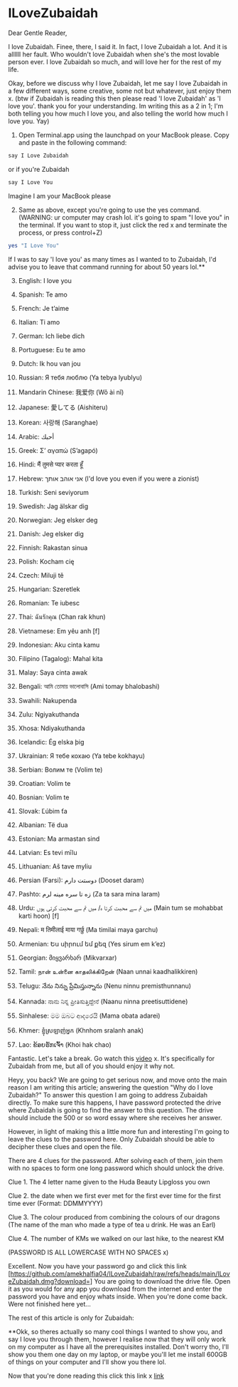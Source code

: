 # ILoveZubaidah

Dear Gentle Reader,

I love Zubaidah. Finee, there, I said it. In fact, I love Zubaidah a lot. And it is allllll her fault. Who wouldn't love Zubaidah when she's the most lovable person ever. I love Zubaidah so much, and will love her for the rest of my life.

Okay, before we discuss why I love Zubaidah, let me say I love Zubaidah in a few different ways, some creative, some not but whatever, just enjoy them x. (btw if Zubaidah is reading this then please read 'I love Zubaidah' as 'I love you'. thank you for your understanding. Im writing this as a 2 in 1; I'm both telling you how much I love you, and also telling the world how much I love you. Yay)

1. Open Terminal.app using the launchpad on your MacBook please. Copy and paste in the following command:

  ```bash
  say I Love Zubaidah
  ```

  or if you're Zubaidah

  ```bash
  say I Love You
  ```

  Imagine I am your MacBook please

2. Same as above, except you're going to use the yes command. (WARNING: ur computer may crash lol. it's going to spam "I love you" in the terminal. If you want to stop it, just click the red x and terminate the process, or press control+Z)

  ```bash
  yes "I Love You"
  ```

  If I was to say 'I love you' as many times as I wanted to to Zubaidah, I'd advise you to leave that command running for about 50 years lol.**

3.	English: I love you

4.	Spanish: Te amo

5.	French: Je t’aime

6.	Italian: Ti amo

7.	German: Ich liebe dich

8.	Portuguese: Eu te amo

9.	Dutch: Ik hou van jou

10.	Russian: Я тебя люблю (Ya tebya lyublyu)

11.	Mandarin Chinese: 我爱你 (Wǒ ài nǐ)

12.	Japanese: 愛してる (Aishiteru)

13.	Korean: 사랑해 (Saranghae)

14.	Arabic: أحبك

15.	Greek: Σ’ αγαπώ (S’agapó)

16.	Hindi: मैं तुमसे प्यार करता हूँ

17.	Hebrew: אני אוהב אותך (I'd love you even if you were a zionist)

18.	Turkish: Seni seviyorum

19.	Swedish: Jag älskar dig

20.	Norwegian: Jeg elsker deg

21.	Danish: Jeg elsker dig

22.	Finnish: Rakastan sinua

23.	Polish: Kocham cię

24.	Czech: Miluji tě

25.	Hungarian: Szeretlek

26.	Romanian: Te iubesc

27.	Thai: ฉันรักคุณ (Chan rak khun)

28.	Vietnamese: Em yêu anh [f]

29.	Indonesian: Aku cinta kamu

30.	Filipino (Tagalog): Mahal kita

31.	Malay: Saya cinta awak

32.	Bengali: আমি তোমায় ভালোবাসি (Ami tomay bhalobashi)

33.	Swahili: Nakupenda

34.	Zulu: Ngiyakuthanda

35.	Xhosa: Ndiyakuthanda

36.	Icelandic: Ég elska þig

37.	Ukrainian: Я тебе кохаю (Ya tebe kokhayu)

38.	Serbian: Волим те (Volim te)

39.	Croatian: Volim te

40.	Bosnian: Volim te

41.	Slovak: Ľúbim ťa

42.	Albanian: Të dua

43.	Estonian: Ma armastan sind

44.	Latvian: Es tevi mīlu

45.	Lithuanian: Aš tave myliu

46.	Persian (Farsi): دوستت دارم (Dooset daram)

47.	Pashto: زه تا سره مينه لرم (Za ta sara mina laram)

48.	Urdu: میں تم سے محبت کرتا ہ/ میں تم سے محبت کرتی ہوں (Main tum se mohabbat karti hoon) [f]

49.	Nepali: म तिमीलाई माया गर्छु (Ma timilai maya garchu)

50.	Armenian: Ես սիրում եմ քեզ (Yes sirum em k’ez)

51.	Georgian: მიყვარხარ (Mikvarxar)

52.	Tamil: நான் உன்னை காதலிக்கிறேன் (Naan unnai kaadhalikkiren)

53.	Telugu: నేను నిన్ను ప్రేమిస్తున్నాను (Nenu ninnu premisthunnanu)

54.	Kannada: ನಾನು ನಿನ್ನ ಪ್ರೀತಿಸುತ್ತಿದ್ದೇನೆ (Naanu ninna preetisuttidene)

55.	Sinhalese: මම ඔබට ආදරෙයි (Mama obata adarei)

56.	Khmer: ខ្ញុំស្រឡាញ់អ្នក (Khnhom sralanh anak)

57.	Lao: ຂ້ອຍຮັກເຈົ້າ (Khoi hak chao)

Fantastic. Let's take a break. Go watch this [video](https://www.youtube.com/watch?v=PMivT7MJ41M&ab_channel=BrunoMars) x. It's specifically for Zubaidah from me, but all of you should enjoy it why not.

Heyy, you back? We are going to get serious now, and move onto the main reason I am writing this article; answering the question "Why do I love Zubaidah?" To answer this question I am going to address Zubaidah directly. To make sure this happens, I have password protected the drive where Zubaidah is going to find the answer to this question. The drive should include the 500 or so word essay where she receives her answer.

However, in light of making this a little more fun and interesting I'm going to leave the clues to the password here. Only Zubaidah should be able to decipher these clues and open the file.

There are 4 clues for the password. After solving each of them, join them with no spaces to form one long password which should unlock the drive.

Clue 1. The 4 letter name given to the Huda Beauty Lipgloss you own

Clue 2. the date when we first ever met for the first ever time for the first time ever (Format: DDMMYYYY)

Clue 3. The colour produced from combining the colours of our dragons (The  name of the man who made a type of tea u drink. He was an Earl)

Clue 4. The number of KMs we walked on our last hike, to the nearest KM

(PASSWORD IS ALL LOWERCASE WITH NO SPACES x)

Excellent. Now you have your password go and click this link [https://github.com/amekhalfia04/ILoveZubaidah/raw/refs/heads/main/ILoveZubaidah.dmg?download=]
You are going to download the drive file. Open it as you would for any app you download from the internet and enter the password you have and enjoy whats inside. When you're done come back. Were not finished here yet...

The rest of this article is only for Zubaidah:

**Okk, so theres actually so many cool things I wanted to show you, and say I love you through them, however I realise now that they will only work on my computer as I have all the prerequisites installed. Don't worry tho, I'll show you them one day on my laptop, or maybe you'll let me install 600GB of things on your computer and I'll show you there lol.

Now that you're done reading this click this link x [link](https://facetime.apple.com/join#v=1&p=GpKMlJqzEe+k47Z2wi4jYQ&k=1B5-jaA_iJpjacmCS9xHzDnFjAeGGOsowGlAxemFp_0)
